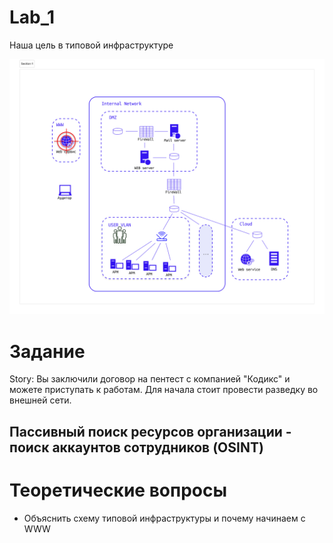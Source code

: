 # Lab_1 

Наша цель в типовой инфраструктуре

![Alt text](<Section 1 (1).png>)

# Задание

Story: Вы заключили договор на пентест с компанией "Кодикс" и можете приступать к работам. Для начала стоит провести разведку во внешней сети. 

## Пассивный поиск ресурсов организации - поиск аккаунтов сотрудников (OSINT)


# Теоретические вопросы

- Объяснить схему типовой инфраструктуры и почему начинаем с WWW
